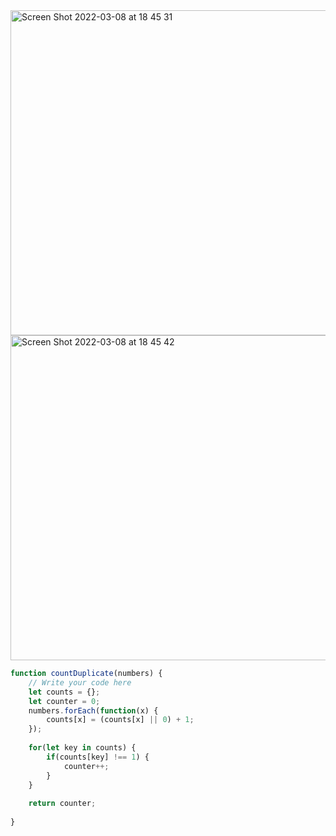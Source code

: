 <img width="520" alt="Screen Shot 2022-03-08 at 18 45 31" src="https://user-images.githubusercontent.com/37787994/157356147-149dbcaf-5084-4f59-83aa-9d9c9124f7e0.png">
<img width="520" alt="Screen Shot 2022-03-08 at 18 45 42" src="https://user-images.githubusercontent.com/37787994/157356150-682279a5-5e8b-4474-a57a-48c6c28db7e0.png">

```js
function countDuplicate(numbers) {
    // Write your code here
    let counts = {};
    let counter = 0;
    numbers.forEach(function(x) {
        counts[x] = (counts[x] || 0) + 1;
    });
    
    for(let key in counts) {
        if(counts[key] !== 1) {
            counter++;
        }
    }
    
    return counter;
    
}

```
